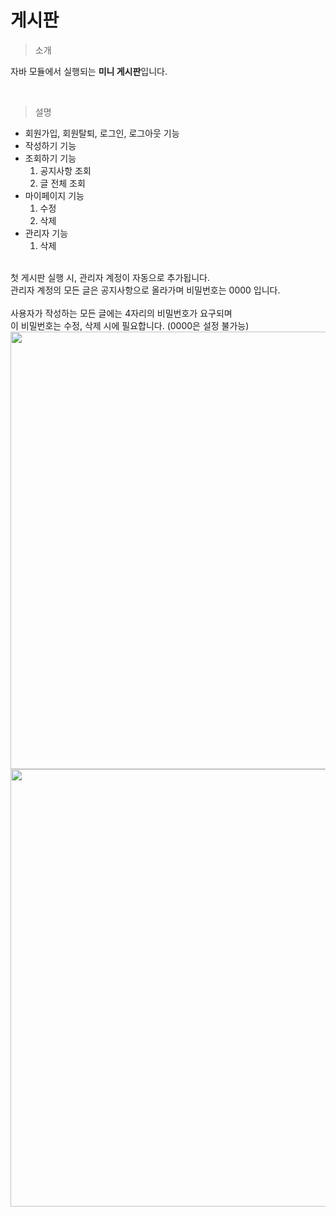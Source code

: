 # 게시판

> 소개

자바 모듈에서 실행되는 **미니 게시판**입니다.

<br>

> 설명
- 회원가입, 회원탈퇴, 로그인, 로그아웃 기능
- 작성하기 기능
- 조회하기 기능
  1. 공지사항 조회
  2. 글 전체 조회
- 마이페이지 기능
  1. 수정
  2. 삭제
- 관리자 기능
  1. 삭제
<br>
첫 게시판 실행 시, 관리자 계정이 자동으로 추가됩니다.<br>
관리자 계정의 모든 글은 공지사항으로 올라가며 비밀번호는 0000 입니다.<br>
<br>
사용자가 작성하는 모든 글에는 4자리의 비밀번호가 요구되며<br>
이 비밀번호는 수정, 삭제 시에 필요합니다. (0000은 설정 불가능)
<br>



<img src="board/image/board_1.gif" width = "700"/>
<img src="board/image/board_2.gif" width="700"/>
